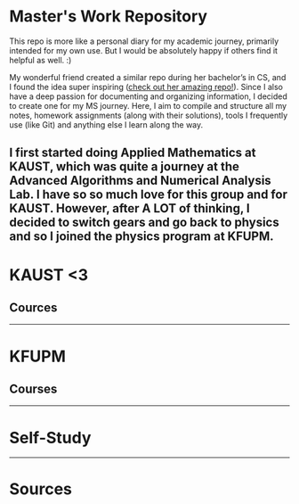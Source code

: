 # Master's Work Repository
This repo is more like a personal diary for my academic journey, primarily intended for my own use. But I would be absolutely happy if others find it helpful as well. :)


My wonderful friend created a similar repo during her bachelor’s in CS, and I found the idea super inspiring ([check out her amazing repo!](https://github.com/siudro/Operating_Systems_Labs)). Since I also have a deep passion for documenting and organizing information, I decided to create one for my MS journey.  Here, I aim to compile and structure all my notes, homework assignments (along with their solutions), tools I frequently use (like Git) and anything else I learn along the way.

I first started doing Applied Mathematics at KAUST, which was quite a journey at the Advanced Algorithms and Numerical Analysis Lab. I have so so much love for this group and for KAUST. However, after A LOT of thinking, I decided to switch gears and go back to physics and so I joined the physics program at KFUPM.
------


# KAUST <3

## Cources


-------


# KFUPM

## Courses

------


# Self-Study



-------

# Sources 
